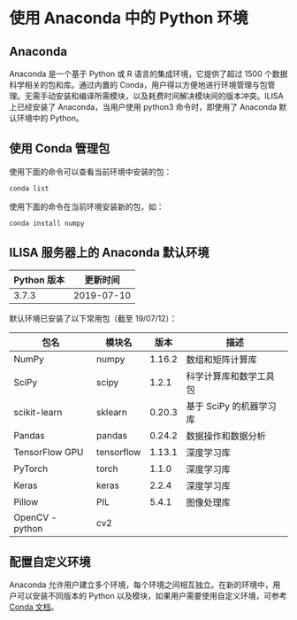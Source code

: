 # 使用 Anaconda 中的 Python 环境 

## Anaconda

Anaconda 是一个基于 Python 或 R 语言的集成环境，它提供了超过 1500 个数据科学相关的包和库。通过内置的 Conda，用户得以方便地进行环境管理与包管理。无需手动安装和编译所需模块，以及耗费时间解决模块间的版本冲突。ILISA 上已经安装了 Anaconda，当用户使用 python3 命令时，即使用了 Anaconda 默认环境中的 Python。

## 使用 Conda 管理包

使用下面的命令可以查看当前环境中安装的包：

``` bash
conda list
```

使用下面的命令在当前环境安装新的包，如：

```
conda install numpy
```



## ILISA 服务器上的 Anaconda 默认环境

| Python 版本  | 更新时间 |
| ------------ | ----- |
| 3.7.3 |   2019-07-10    |

默认环境已安装了以下常用包（截至 19/07/12）：

| 包名            | 模块名     | 版本   | 描述                    |
| --------------- | ---------- | ------ | ----------------------- |
| NumPy           | numpy      | 1.16.2 | 数组和矩阵计算库        |
| SciPy           | scipy      | 1.2.1  | 科学计算库和数学工具包  |
| scikit-learn    | sklearn    | 0.20.3 | 基于 SciPy 的机器学习库 |
| Pandas          | pandas     | 0.24.2 | 数据操作和数据分析      |
| TensorFlow GPU  | tensorflow | 1.13.1 | 深度学习库              |
| PyTorch         | torch      | 1.1.0  | 深度学习库              |
| Keras           | keras      | 2.2.4  | 深度学习库              |
| Pillow          | PIL        | 5.4.1  | 图像处理库              |
| OpenCV - python | cv2        |        |                         |



## 配置自定义环境

Anaconda 允许用户建立多个环境，每个环境之间相互独立。在新的环境中，用户可以安装不同版本的 Python 以及模块，如果用户需要使用自定义环境，可参考 [Conda 文档](https://conda.io/en/latest/)。